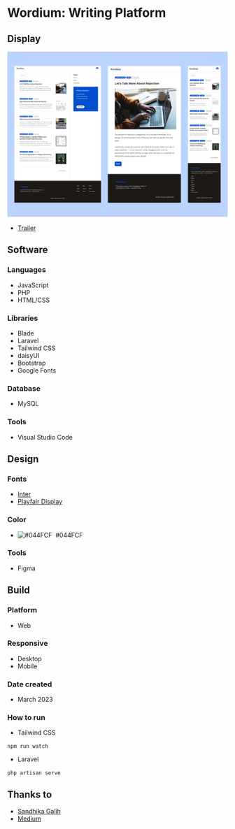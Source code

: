 # Wordium: Writing Platform

## Display
![Display](https://raw.githubusercontent.com/luqmanherifa/luqman-herifa-personal-portfolio-v2/main/public/works/wordium.png)
  - [Trailer](https://youtu.be/wsGFfr5GPbw)

## Software
### Languages
  - JavaScript
  - PHP
  - HTML/CSS

### Libraries
  - Blade
  - Laravel
  - Tailwind CSS
  - daisyUI
  - Bootstrap
  - Google Fonts

### Database
  - MySQL

### Tools
  - Visual Studio Code

## Design
### Fonts
  - [Inter](https://fonts.google.com/specimen/Inter)
  - [Playfair Display](https://fonts.google.com/specimen/Playfair+Display)

### Color
  - ![#044FCF](https://placehold.co/20x20/044FCF/044FCF.png)  #044FCF

### Tools
  - Figma

## Build
### Platform
  - Web

### Responsive
  - Desktop
  - Mobile

### Date created
  - March 2023

### How to run
  - Tailwind CSS
```
npm run watch
```
  - Laravel
```
php artisan serve
```

## Thanks to
  - [Sandhika Galih](https://www.youtube.com/@sandhikagalihWPU)
  - [Medium](https://medium.com)
